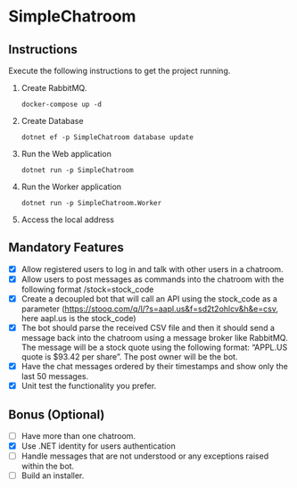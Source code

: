 # SimpleChatroom


## Instructions
Execute the following instructions to get the project running.

1. Create RabbitMQ.

    ``docker-compose up -d``
1. Create Database

    ``dotnet ef -p SimpleChatroom database update``
1. Run the Web application

    ``dotnet run -p SimpleChatroom``
1. Run the Worker application

    ``dotnet run -p SimpleChatroom.Worker``    
5. Access the local address

## Mandatory Features
- [x] Allow registered users to log in and talk with other users in a chatroom.
- [x] Allow users to post messages as commands into the chatroom with the following format
/stock=stock_code
- [x] Create a decoupled bot that will call an API using the stock_code as a parameter
(https://stooq.com/q/l/?s=aapl.us&f=sd2t2ohlcv&h&e=csv, here aapl.us is the
stock_code)
- [x] The bot should parse the received CSV file and then it should send a message back into
the chatroom using a message broker like RabbitMQ. The message will be a stock quote
using the following format: “APPL.US quote is $93.42 per share”. The post owner will be
the bot.
- [x] Have the chat messages ordered by their timestamps and show only the last 50
messages.
- [x] Unit test the functionality you prefer.

## Bonus (Optional)
- [ ] Have more than one chatroom.
- [x] Use .NET identity for users authentication
- [ ] Handle messages that are not understood or any exceptions raised within the bot.
- [ ] Build an installer.
